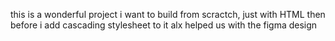 this is a wonderful project i want to build from scractch, just with HTML then before i add cascading stylesheet to it
alx helped us with the figma design